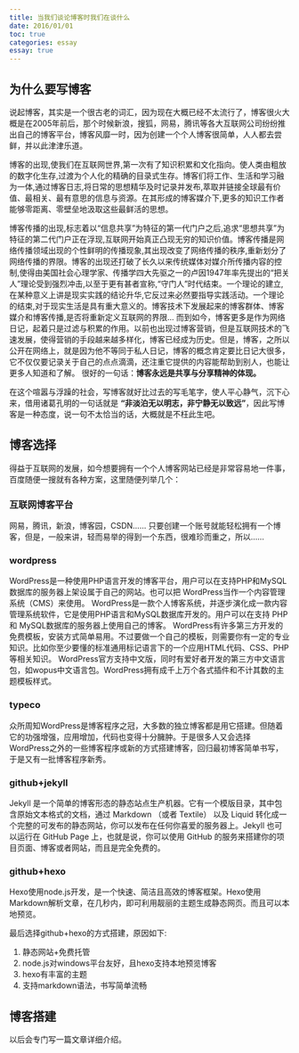 ```yaml
---
title: 当我们谈论博客时我们在谈什么
date: 2016/01/01
toc: true
categories: essay
essay: true
---
```


## 为什么要写博客
说起博客，其实是一个很古老的词汇，因为现在大概已经不太流行了，博客很火大概是在2005年前后，那个时候新浪，搜狐，网易，腾讯等各大互联网公司纷纷推出自己的博客平台，博客风靡一时，因为创建一个个人博客很简单，人人都去尝鲜，并以此津津乐道。

博客的出现,使我们在互联网世界,第一次有了知识积累和文化指向。使人类由粗放的数字化生存,过渡为个人化的精确的目录式生存。博客们将工作、生活和学习融为一体,通过博客日志,将日常的思想精华及时记录并发布,萃取并链接全球最有价值、最相关、最有意思的信息与资源。在其形成的博客媒介下,更多的知识工作者能够零距离、零壁垒地汲取这些最鲜活的思想。
<!--more-->
博客传播的出现,标志着以“信息共享”为特征的第一代门户之后,追求“思想共享”为特征的第二代门户正在浮现,互联网开始真正凸现无穷的知识价值。博客传播是网络传播领域出现的个性鲜明的传播现象,其出现改变了网络传播的秩序,重新划分了网络传播的界限。博客的出现还打破了长久以来传统媒体对媒介所传播内容的控制,使得由美国社会心理学家、传播学四大先驱之一的卢因1947年率先提出的“把关人”理论受到强烈冲击,以至于更有甚者宣称,“守门人”时代结束。一个理论的建立,在某种意义上讲是现实实践的结论升华,它反过来必然要指导实践活动。一个理论的结束,对于现实生活是具有重大意义的。博客技术下发展起来的博客群体、博客媒介和博客传播,是否将重新定义互联网的界限...
而到如今，博客更多是作为网络日记，起着只是过滤与积累的作用。以前也出现过博客营销，但是互联网技术的飞速发展，使得营销的手段越来越多样化，博客已经成为历史。但是，博客，之所以公开在网络上，就是因为他不等同于私人日记，博客的概念肯定要比日记大很多，它不仅仅要记录关于自己的点点滴滴，还注重它提供的内容能帮助到别人，也能让更多人知道和了解。
很好的一句话：**博客永远是共享与分享精神的体现。**

在这个喧嚣与浮躁的社会，写博客就好比过去的写毛笔字，使人平心静气，沉下心来，借用诸葛孔明的一句话就是 **“非淡泊无以明志，非宁静无以致远”**，因此写博客是一种态度，说一句不太恰当的话，大概就是不枉此生吧。
## 博客选择
得益于互联网的发展，如今想要拥有一个个人博客网站已经是非常容易地一件事，百度随便一搜就有各种方案，这里随便列举几个：
### 互联网博客平台
网易，腾讯，新浪，博客园，CSDN……
只要创建一个账号就能轻松拥有一个博客，但是，一般来讲，轻而易举的得到一个东西，很难珍而重之，所以……
### wordpress
WordPress是一种使用PHP语言开发的博客平台，用户可以在支持PHP和MySQL数据库的服务器上架设属于自己的网站。也可以把 WordPress当作一个内容管理系统（CMS）来使用。
WordPress是一款个人博客系统，并逐步演化成一款内容管理系统软件，它是使用PHP语言和MySQL数据库开发的。用户可以在支持 PHP 和 MySQL数据库的服务器上使用自己的博客。
WordPress有许多第三方开发的免费模板，安装方式简单易用。不过要做一个自己的模板，则需要你有一定的专业知识。比如你至少要懂的标准通用标记语言下的一个应用HTML代码、CSS、PHP等相关知识。
WordPress官方支持中文版，同时有爱好者开发的第三方中文语言包，如wopus中文语言包。WordPress拥有成千上万个各式插件和不计其数的主题模板样式。
### typeco
众所周知WordPress是博客程序之冠，大多数的独立博客都是用它搭建。但随着它的功强增强，应用增加，代码也变得十分臃肿。于是很多人又会选择WordPress之外的一些博客程序或新的方式搭建博客，回归最初博客简单书写，于是又有一批博客程序新秀。
### github+jekyll
Jekyll 是一个简单的博客形态的静态站点生产机器。它有一个模版目录，其中包含原始文本格式的文档，通过 Markdown （或者 Textile） 以及 Liquid 转化成一个完整的可发布的静态网站，你可以发布在任何你喜爱的服务器上。Jekyll 也可以运行在 GitHub Page 上，也就是说，你可以使用 GitHub 的服务来搭建你的项目页面、博客或者网站，而且是完全免费的。
### github+hexo
Hexo使用node.js开发，是一个快速、简洁且高效的博客框架。Hexo使用Markdown解析文章，在几秒内，即可利用靓丽的主题生成静态网页。而且可以本地预览。

最后选择github+hexo的方式搭建，原因如下:
1. 静态网站+免费托管
2. node.js对windows平台友好，且hexo支持本地预览博客
3. hexo有丰富的主题
4. 支持markdown语法，书写简单流畅

## 博客搭建
以后会专门写一篇文章详细介绍。
